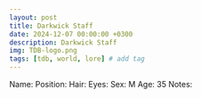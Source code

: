 ```yaml
---
layout: post
title: Darkwick Staff
date: 2024-12-07 00:00:00 +0300
description: Darkwick Staff
img: TDB-logo.png 
tags: [tdb, world, lore] # add tag
---
```


Name:
Position:
Hair:
Eyes:
Sex: M
Age: 35
Notes:
